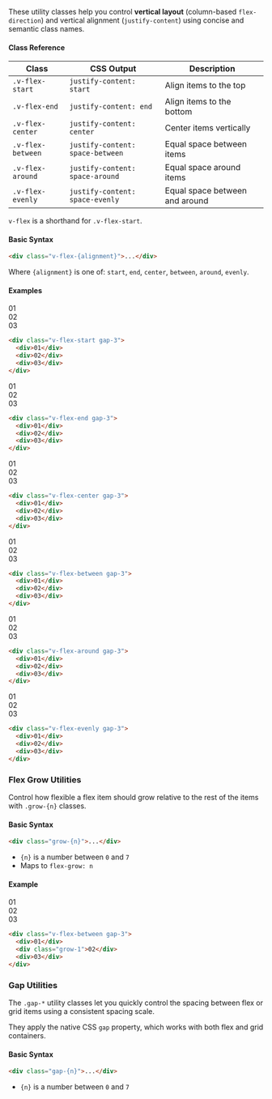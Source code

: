 These utility classes help you control **vertical layout** (column-based `flex-direction`) and vertical alignment (`justify-content`) using concise and semantic class names.


#### Class Reference


| Class             | CSS Output                       | Description                    |
| ----------------- | -------------------------------- | ------------------------------ |
| `.v-flex-start`   | `justify-content: start`         | Align items to the top         |
| `.v-flex-end`     | `justify-content: end`           | Align items to the bottom      |
| `.v-flex-center`  | `justify-content: center`        | Center items vertically        |
| `.v-flex-between` | `justify-content: space-between` | Equal space between items      |
| `.v-flex-around`  | `justify-content: space-around`  | Equal space around items       |
| `.v-flex-evenly`  | `justify-content: space-evenly`  | Equal space between and around |


`v-flex` is a shorthand for `.v-flex-start`.

#### Basic Syntax

```html
<div class="v-flex-{alignment}">...</div>
```

Where `{alignment}` is one of: `start`, `end`, `center`, `between`, `around`, `evenly`.



#### Examples



<div class="mt-5 mb-0 border light:hatching-grey-100 light:border-grey-100 dark:hatching-grey-900 dark:border-grey-900 rounded v-flex-start gap-3 text-center rounded w-64px h-256px">
<div class="p-3 bg-red fit-content rounded ">01</div>
<div class="p-3 bg-red rounded ">02</div>
<div class="p-3 bg-red rounded ">03</div>
</div>

``` html
<div class="v-flex-start gap-3">
  <div>01</div>
  <div>02</div>
  <div>03</div>
</div>
```



<div class="mt-5 mb-0 border light:hatching-grey-100 light:border-grey-100 dark:hatching-grey-900 dark:border-grey-900 rounded v-flex-end gap-3 text-center rounded w-64px h-256px">
<div class="p-3 bg-red fit-content rounded ">01</div>
<div class="p-3 bg-red rounded ">02</div>
<div class="p-3 bg-red rounded ">03</div>
</div>

``` html
<div class="v-flex-end gap-3">
  <div>01</div>
  <div>02</div>
  <div>03</div>
</div>
```


<div class="mt-5 mb-0 border light:hatching-grey-100 light:border-grey-100 dark:hatching-grey-900 dark:border-grey-900 rounded v-flex-center gap-3 text-center rounded w-64px h-256px">
<div class="p-3 bg-red fit-content rounded ">01</div>
<div class="p-3 bg-red rounded ">02</div>
<div class="p-3 bg-red rounded ">03</div>
</div>

``` html
<div class="v-flex-center gap-3">
  <div>01</div>
  <div>02</div>
  <div>03</div>
</div>
```



<div class="mt-5 mb-0 border light:hatching-grey-100 light:border-grey-100 dark:hatching-grey-900 dark:border-grey-900 rounded v-flex-between gap-3 text-center rounded w-64px h-256px">
<div class="p-3 bg-red fit-content rounded ">01</div>
<div class="p-3 bg-red rounded ">02</div>
<div class="p-3 bg-red rounded ">03</div>
</div>

``` html
<div class="v-flex-between gap-3">
  <div>01</div>
  <div>02</div>
  <div>03</div>
</div>
```



<div class="mt-5 mb-0 border light:hatching-grey-100 light:border-grey-100 dark:hatching-grey-900 dark:border-grey-900 rounded v-flex-around gap-3 text-center rounded w-64px h-256px">
<div class="p-3 bg-red fit-content rounded ">01</div>
<div class="p-3 bg-red rounded ">02</div>
<div class="p-3 bg-red rounded ">03</div>
</div>

``` html
<div class="v-flex-around gap-3">
  <div>01</div>
  <div>02</div>
  <div>03</div>
</div>
```



<div class="mt-5 mb-0 border light:hatching-grey-100 light:border-grey-100 dark:hatching-grey-900 dark:border-grey-900 rounded v-flex-evenly gap-3 text-center rounded w-64px h-256px">
<div class="p-3 bg-red fit-content rounded ">01</div>
<div class="p-3 bg-red rounded ">02</div>
<div class="p-3 bg-red rounded ">03</div>
</div>

``` html
<div class="v-flex-evenly gap-3">
  <div>01</div>
  <div>02</div>
  <div>03</div>
</div>
```

### Flex Grow Utilities

Control how flexible a flex item should grow relative to the rest of the items with `.grow-{n}` classes.


#### Basic Syntax

```html
<div class="grow-{n}">...</div>
```

* `{n}` is a number between `0` and `7`
* Maps to `flex-grow: n`



#### Example


<div class="mt-5 border light:hatching-grey-100 light:border-grey-100 dark:hatching-grey-900 dark:border-grey-900 rounded v-flex-between gap-3 text-center rounded w-64px h-256px">
<div class="p-3 bg-red fit-content rounded ">01</div>
<div class="p-3 bg-red rounded grow-1">02</div>
<div class="p-3 bg-red rounded ">03</div>
</div>

``` html
<div class="v-flex-between gap-3">
  <div>01</div>
  <div class="grow-1">02</div>
  <div>03</div>
</div>
```



### Gap Utilities

The `.gap-*` utility classes let you quickly control the spacing between flex or grid items using a consistent spacing scale.

They apply the native CSS `gap` property, which works with both flex and grid containers.


#### Basic Syntax

```html
<div class="gap-{n}">...</div>
```

* `{n}` is a number between `0` and `7`


